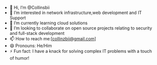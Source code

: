 - 👋 Hi, I’m @Collinsbii
- 👀 I’m interested in network infrastructure,web development and IT Support
- 🌱 I’m currently learning cloud solutions
- 💞️ I’m looking to collaborate on open source projects relating to security and full-stack development
- 📫 How to reach me:[collinzbii@gmail.com]
- 😄 Pronouns: He/Him
- ⚡ Fun fact: I have a knack for solving complex IT problems with a touch of humor!

<!---
Collinsbii/Collinsbii is a ✨ special ✨ repository because its `README.md` (this file) appears on your GitHub profile.
You can click the Preview link to take a look at your changes.
--->
